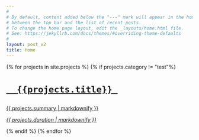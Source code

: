 ```yaml
---
#
# By default, content added below the "---" mark will appear in the home page
# between the top bar and the list of recent posts.
# To change the home page layout, edit the _layouts/home.html file.
# See: https://jekyllrb.com/docs/themes/#overriding-theme-defaults
#
layout: post_v2
title: Home
---
```



<div class = "something">
{% for projects in site.projects %}
{% if projects.category != "test"%}
<a href="{{projects.url}}"  class = "somethingelse" >
    <div class = "imageholder" style = " background-image: url({{projects.thumbnail}});  background-size: cover; background-repeat: no-repeat; background-position: center center;">
    </div>
<div class = "contentholder">

<div class = "content">
  <h1>
    
      {{projects.title}} 
    
  </h1>
  <p>{{ projects.summary | markdownify }}</p>
  <p><i>{{ projects.duration | markdownify }}</i></p>
</div>
</div>
</a>
{% endif %}
{% endfor %}
</div>







